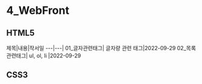 # 4_WebFront
## HTML5
제목|내용|작서일
---|---|
01_글자관련태그| 글자량 관련 태그|2022-09-29
02_목록관련태그| ul, ol, li |2022-09-29

## CSS3
